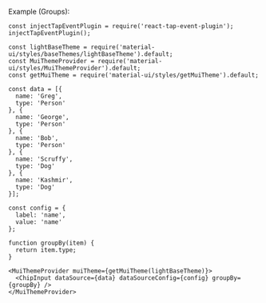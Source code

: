 Example (Groups):

    const injectTapEventPlugin = require('react-tap-event-plugin');
    injectTapEventPlugin();

    const lightBaseTheme = require('material-ui/styles/baseThemes/lightBaseTheme').default;
    const MuiThemeProvider = require('material-ui/styles/MuiThemeProvider').default;
    const getMuiTheme = require('material-ui/styles/getMuiTheme').default;

    const data = [{
      name: 'Greg',
      type: 'Person'
    }, {
      name: 'George',
      type: 'Person'
    }, {
      name: 'Bob',
      type: 'Person'
    }, {
      name: 'Scruffy',
      type: 'Dog'
    }, {
      name: 'Kashmir',
      type: 'Dog'
    }];

    const config = {
      label: 'name',
      value: 'name'
    };

    function groupBy(item) {
      return item.type;
    }

    <MuiThemeProvider muiTheme={getMuiTheme(lightBaseTheme)}>
      <ChipInput dataSource={data} dataSourceConfig={config} groupBy={groupBy} />
    </MuiThemeProvider>
